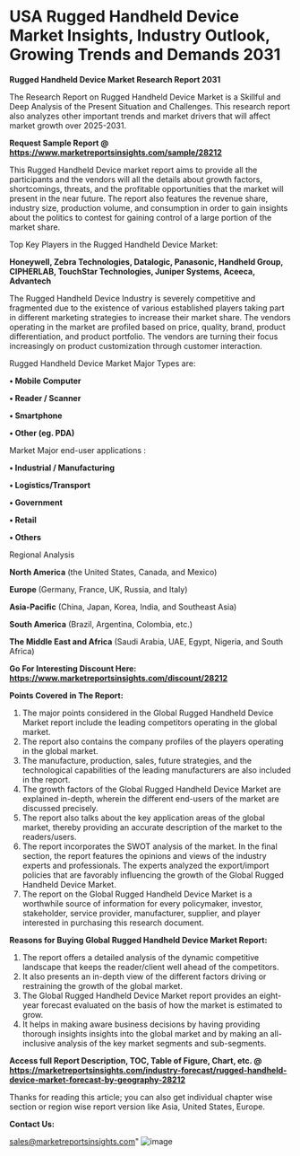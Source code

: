 # USA Rugged Handheld Device Market Insights, Industry Outlook, Growing Trends and Demands 2031

<strong>Rugged Handheld Device Market Research Report 2031</strong>

The Research Report on Rugged Handheld Device Market is a Skillful and Deep Analysis of the Present Situation and Challenges. This research report also analyzes other important trends and market drivers that will affect market growth over 2025-2031.

<strong>Request Sample Report @ <a href=https://www.marketreportsinsights.com/sample/28212>https://www.marketreportsinsights.com/sample/28212</a></strong>

This Rugged Handheld Device market report aims to provide all the participants and the vendors will all the details about growth factors, shortcomings, threats, and the profitable opportunities that the market will present in the near future. The report also features the revenue share, industry size, production volume, and consumption in order to gain insights about the politics to contest for gaining control of a large portion of the market share.

Top Key Players in the Rugged Handheld Device Market:

<strong>Honeywell, Zebra Technologies, Datalogic, Panasonic, Handheld Group, CIPHERLAB, TouchStar Technologies, Juniper Systems, Aceeca, Advantech</strong>

The Rugged Handheld Device Industry is severely competitive and fragmented due to the existence of various established players taking part in different marketing strategies to increase their market share. The vendors operating in the market are profiled based on price, quality, brand, product differentiation, and product portfolio. The vendors are turning their focus increasingly on product customization through customer interaction.

Rugged Handheld Device Market Major Types are:

<strong>• Mobile Computer

• Reader / Scanner

• Smartphone

• Other (eg. PDA)</strong>

Market Major end-user applications :

<strong>• Industrial / Manufacturing

• Logistics/Transport

• Government

• Retail

• Others</strong>

Regional Analysis

</u><strong><b>North America</b></strong> (the United States, Canada, and Mexico)

<strong><b>Europe </b></strong>(Germany, France, UK, Russia, and Italy)

<strong><b>Asia-Pacific</b></strong> (China, Japan, Korea, India, and Southeast Asia)

<strong><b>South America</b></strong> (Brazil, Argentina, Colombia, etc.)

<strong><b>The Middle East and Africa</b></strong> (Saudi Arabia, UAE, Egypt, Nigeria, and South Africa)

<strong>Go For Interesting Discount Here: <a href=https://www.marketreportsinsights.com/discount/28212>https://www.marketreportsinsights.com/discount/28212</a></strong>

<strong>Points Covered in The Report:</strong>
<ol>
  <li>The major points considered in the Global Rugged Handheld Device Market report include the leading competitors operating in the global market.</li>
  <li>The report also contains the company profiles of the players operating in the global market.</li>
  <li>The manufacture, production, sales, future strategies, and the technological capabilities of the leading manufacturers are also included in the report.</li>
  <li>The growth factors of the Global Rugged Handheld Device Market are explained in-depth, wherein the different end-users of the market are discussed precisely.</li>
  <li>The report also talks about the key application areas of the global market, thereby providing an accurate description of the market to the readers/users.</li>
  <li>The report incorporates the SWOT analysis of the market. In the final section, the report features the opinions and views of the industry experts and professionals. The experts analyzed the export/import policies that are favorably influencing the growth of the Global Rugged Handheld Device Market.</li>
  <li>The report on the Global Rugged Handheld Device Market is a worthwhile source of information for every policymaker, investor, stakeholder, service provider, manufacturer, supplier, and player interested in purchasing this research document.</li>
</ol>
<strong>Reasons for Buying Global Rugged Handheld Device Market Report:</strong>

<ol>
  <li>The report offers a detailed analysis of the dynamic competitive landscape that keeps the reader/client well ahead of the competitors.</li>
  <li>It also presents an in-depth view of the different factors driving or restraining the growth of the global market.</li>
  <li>The Global Rugged Handheld Device Market report provides an eight-year forecast evaluated on the basis of how the market is estimated to grow.</li>
  <li>It helps in making aware business decisions by having providing thorough insights insights into the global market and by making an all-inclusive analysis of the key market segments and sub-segments.</li>
</ol>
<strong>Access full Report Description, TOC, Table of Figure, Chart, etc. @ <a href=https://marketreportsinsights.com/industry-forecast/rugged-handheld-device-market-forecast-by-geography-28212>https://marketreportsinsights.com/industry-forecast/rugged-handheld-device-market-forecast-by-geography-28212</a></strong>


Thanks for reading this article; you can also get individual chapter wise section or region wise report version like Asia, United States, Europe.

<strong>Contact Us:</strong>

sales@marketreportsinsights.com"
![image](https://github.com/user-attachments/assets/b0d4ea8f-e14b-4434-a0ee-7e2a1ef9cb18)
